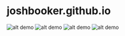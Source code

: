# joshbooker.github.io
![alt demo](https://joshbooker.github.io/DEMO.gif)
![alt demo](https://joshbooker.github.io/DEMO1_cloneRepo.gif)
![alt demo](https://joshbooker.github.io/DEMO2_createDBs.gif)
![alt demo](https://joshbooker.github.io/DEMO3_scripter.gif)
